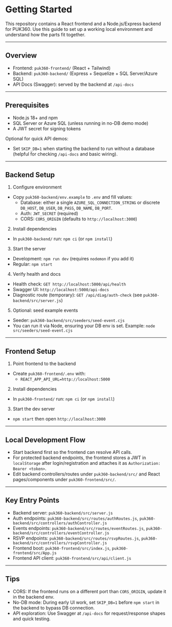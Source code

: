 # Getting Started

This repository contains a React frontend and a Node.js/Express backend for PUK360. Use this guide to set up a working local environment and understand how the parts fit together.

---

## Overview

- Frontend: `puk360-frontend/` (React + Tailwind)
- Backend: `puk360-backend/` (Express + Sequelize + SQL Server/Azure SQL)
- API Docs (Swagger): served by the backend at `/api-docs`

---

## Prerequisites

- Node.js 18+ and npm
- SQL Server or Azure SQL (unless running in no-DB demo mode)
- A JWT secret for signing tokens

Optional for quick API demos:
- Set `SKIP_DB=1` when starting the backend to run without a database (helpful for checking `/api-docs` and basic wiring).

---

## Backend Setup

1) Configure environment
- Copy `puk360-backend/env.example` to `.env` and fill values:
  - Database: either a single `AZURE_SQL_CONNECTION_STRING` or discrete `DB_HOST`, `DB_USER`, `DB_PASS`, `DB_NAME`, `DB_PORT`.
  - Auth: `JWT_SECRET` (required)
  - CORS: `CORS_ORIGIN` (defaults to `http://localhost:3000`)

2) Install dependencies
- In `puk360-backend/` run: `npm ci` (or `npm install`)

3) Start the server
- Development: `npm run dev` (requires `nodemon` if you add it)
- Regular: `npm start`

4) Verify health and docs
- Health check: `GET http://localhost:5000/api/health`
- Swagger UI: `http://localhost:5000/api-docs`
- Diagnostic route (temporary): `GET /api/diag/auth-check` (see `puk360-backend/src/server.js`)

5) Optional: seed example events
- Seeder: `puk360-backend/src/seeders/seed-event.cjs`
- You can run it via Node, ensuring your DB env is set. Example: `node src/seeders/seed-event.cjs`

---

## Frontend Setup

1) Point frontend to the backend
- Create `puk360-frontend/.env` with:
  - `REACT_APP_API_URL=http://localhost:5000`

2) Install dependencies
- In `puk360-frontend/` run: `npm ci` (or `npm install`)

3) Start the dev server
- `npm start` then open `http://localhost:3000`

---

## Local Development Flow

- Start backend first so the frontend can resolve API calls.
- For protected backend endpoints, the frontend stores a JWT in `localStorage` after login/registration and attaches it as `Authorization: Bearer <token>`.
- Edit backend controllers/routes under `puk360-backend/src/` and React pages/components under `puk360-frontend/src/`.

---

## Key Entry Points

- Backend server: `puk360-backend/src/server.js`
- Auth endpoints: `puk360-backend/src/routes/authRoutes.js`, `puk360-backend/src/controllers/authController.js`
- Events endpoints: `puk360-backend/src/routes/eventRoutes.js`, `puk360-backend/src/controllers/eventController.js`
- RSVP endpoints: `puk360-backend/src/routes/rsvpRoutes.js`, `puk360-backend/src/controllers/rsvpController.js`
- Frontend boot: `puk360-frontend/src/index.js`, `puk360-frontend/src/App.js`
- Frontend API client: `puk360-frontend/src/api/client.js`

---

## Tips

- CORS: If the frontend runs on a different port than `CORS_ORIGIN`, update it in the backend env.
- No-DB mode: During early UI work, set `SKIP_DB=1` before `npm start` in the backend to bypass DB connection.
- API exploration: Use Swagger at `/api-docs` for request/response shapes and quick testing.

